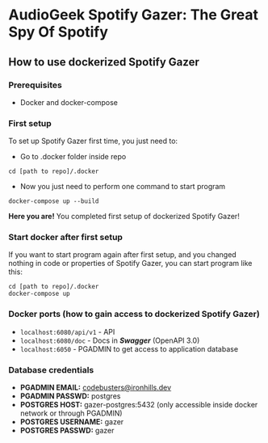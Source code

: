 # AudioGeek Spotify Gazer: The Great Spy Of Spotify
## How to use dockerized Spotify Gazer

### Prerequisites
* Docker and docker-compose

### First setup
To set up Spotify Gazer first time, you just need to:

* Go to .docker folder inside repo
```
cd [path to repo]/.docker
```

* Now you just need to perform one command to start program
```
docker-compose up --build
```

**Here you are!** You completed first setup of dockerized Spotify Gazer!

### Start docker after first setup
If you want to start program again after first setup, 
and you changed nothing in code or properties of Spotify Gazer, you can start program like this:
```
cd [path to repo]/.docker
docker-compose up
```

### Docker ports (how to gain access to dockerized Spotify Gazer)
* `localhost:6080/api/v1` - API
* `localhost:6080/doc` - Docs in ***Swagger*** (OpenAPI 3.0)
* `localhost:6050` - PGADMIN to get access to application database


### Database credentials
* **PGADMIN EMAIL:** codebusters@ironhills.dev
* **PGADMIN PASSWD:** postgres
* **POSTGRES HOST:** gazer-postgres:5432 (only accessible inside docker network or through PGADMIN)
* **POSTGRES USERNAME:** gazer
* **POSTGRES PASSWD:** gazer